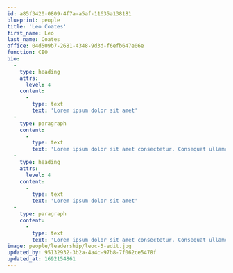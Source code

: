```yaml
---
id: a85f3420-0809-4f7a-a5af-11635a138181
blueprint: people
title: 'Leo Coates'
first_name: Leo
last_name: Coates
office: 04d509b7-2681-4348-9d3d-f6efb647e06e
function: CEO
bio:
  -
    type: heading
    attrs:
      level: 4
    content:
      -
        type: text
        text: 'Lorem ipsum dolor sit amet'
  -
    type: paragraph
    content:
      -
        type: text
        text: 'Lorem ipsum dolor sit amet consectetur. Consequat ullamcorper lorem nunc nulla. In etiam ac pellentesque egestas nunc diam. Egestas aliquet neque elementum quisque luctus ac dolor suscipit. Tellus sed lorem ridiculus cras. Amet quis mattis feugiat bibendum turpis iaculis ornare. Tristique dolor leo suscipit felis amet elit. Facilisi elementum libero amet magna nibh viverra. At ut iaculis nullam non quam blandit laoreet aliquam. Amet ut porta diam eros nunc commodo pharetra. A duis in integer dictum. Feugiat velit id urna semper bibendum blandit ac aenean. Ullamcorper quisque sed sed sit consequat. Praesent tempor elit ultricies porttitor. In est diam sem arcu vitae diam quis ridiculus.'
  -
    type: heading
    attrs:
      level: 4
    content:
      -
        type: text
        text: 'Lorem ipsum dolor sit amet'
  -
    type: paragraph
    content:
      -
        type: text
        text: 'Lorem ipsum dolor sit amet consectetur. Consequat ullamcorper lorem nunc nulla. In etiam ac pellentesque egestas nunc diam. Egestas aliquet neque elementum quisque luctus ac dolor suscipit. Tellus sed lorem ridiculus cras. Amet quis mattis feugiat bibendum turpis iaculis ornare. Tristique dolor leo suscipit felis amet elit. Facilisi elementum libero amet magna nibh viverra. At ut iaculis nullam non quam blandit laoreet aliquam. Amet ut porta diam eros nunc commodo pharetra. A duis in integer dictum. Feugiat velit id urna semper bibendum blandit ac aenean. Ullamcorper quisque sed sed sit consequat. Praesent tempor elit ultricies porttitor. In est diam sem arcu vitae diam quis ridiculus.'
image: people/leadership/leoc-5-edit.jpg
updated_by: 95132932-3b2a-4a4c-97b8-7f062ce5478f
updated_at: 1692154861
---
```

